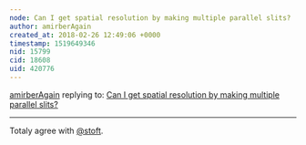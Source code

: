 ```yaml
---
node: Can I get spatial resolution by making multiple parallel slits?
author: amirberAgain
created_at: 2018-02-26 12:49:06 +0000
timestamp: 1519649346
nid: 15799
cid: 18608
uid: 420776
---
```




[amirberAgain](../profile/amirberAgain) replying to: [Can I get spatial resolution by making multiple parallel slits?](../notes/dgidon/02-22-2018/can-i-get-spatial-resolution-by-making-multiple-parallel-slits)

----
Totaly agree with [@stoft](/profile/stoft). 